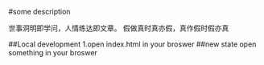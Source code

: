 #some description

世事洞明即学问，人情练达即文章。
假做真时真亦假，真作假时假亦真

##Local development
1.open index.html in your broswer
##new state
open something in your broswer

